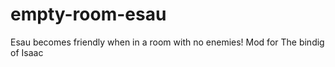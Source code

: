 # empty-room-esau
Esau becomes friendly when in a room with no enemies! Mod for The bindig of Isaac

